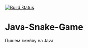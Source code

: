 [![Build Status](https://travis-ci.org/kpecmuk/Java-Snake-Game.svg?branch=master)](https://travis-ci.org/kpecmuk/Java-Snake-Game)

# Java-Snake-Game
Пишем змейку на Java
